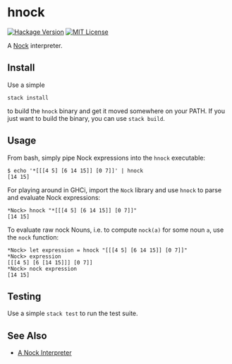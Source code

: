 # hnock

[![Hackage Version](https://img.shields.io/hackage/v/hnock.svg)](http://hackage.haskell.org/package/hnock)
[![MIT License](https://img.shields.io/badge/license-MIT-blue.svg)](https://github.com/jtobin/hnock/blob/master/LICENSE)

A [Nock][nock] interpreter.

## Install

Use a simple

```
stack install
```

to build the `hnock` binary and get it moved somewhere on your PATH.  If you
just want to build the binary, you can use `stack build`.

## Usage

From bash, simply pipe Nock expressions into the `hnock` executable:

```
$ echo '*[[[4 5] [6 14 15]] [0 7]]' | hnock
[14 15]
```

For playing around in GHCi, import the `Nock` library and use `hnock` to parse
and evaluate Nock expressions:

```
*Nock> hnock "*[[[4 5] [6 14 15]] [0 7]]"
[14 15]
```

To evaluate raw nock Nouns, i.e. to compute `nock(a)` for some noun `a`, use
the `nock` function:

```
*Nock> let expression = hnock "[[[4 5] [6 14 15]] [0 7]]"
*Nock> expression
[[[4 5] [6 [14 15]]] [0 7]]
*Nock> nock expression
[14 15]
```

## Testing

Use a simple `stack test` to run the test suite.

## See Also

* [A Nock Interpreter][anin]

[nock]: https://urbit.org/docs/learn/arvo/nock/definition/
[anin]: https://jtobin.io/nock

